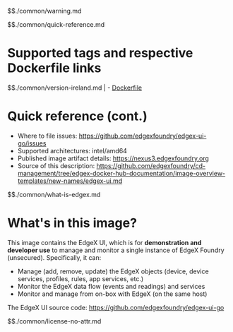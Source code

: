 $$./common/warning.md

$$./common/quick-reference.md

# Supported tags and respective Dockerfile links

$$./common/version-ireland.md |
        - [Dockerfile](https://github.com/edgexfoundry/edgex-ui-go/blob/v2.0.0/Dockerfile)

# Quick reference (cont.)

- Where to file issues: https://github.com/edgexfoundry/edgex-ui-go/issues
- Supported architectures: intel/amd64
- Published image artifact details: https://nexus3.edgexfoundry.org
- Source of this description: https://github.com/edgexfoundry/cd-management/tree/edgex-docker-hub-documentation/image-overview-templates/new-names/edgex-ui.md

$$./common/what-is-edgex.md

# What's in this image?

This image contains the EdgeX UI, which is for **demonstration and developer use** to manage and monitor a single instance of EdgeX Foundry (unsecured).  Specifically, it can:

- Manage (add, remove, update) the EdgeX objects (device, device services, profiles, rules, app services, etc.)
- Monitor the EdgeX data flow (events and readings) and services
- Monitor and manage from on-box with EdgeX (on the same host)

The EdgeX UI source code: <https://github.com/edgexfoundry/edgex-ui-go>

$$./common/license-no-attr.md
